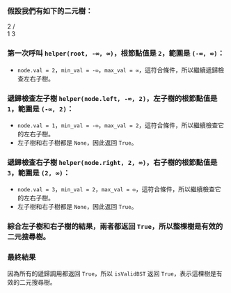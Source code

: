 ### 假設我們有如下的二元樹：

2
/ \
1 3

### 第一次呼叫 `helper(root, -∞, ∞)`，根節點值是 `2`，範圍是 `(-∞, ∞)`：

- `node.val = 2`，`min_val = -∞`，`max_val = ∞`，這符合條件，所以繼續遞歸檢查左右子樹。

### 遞歸檢查左子樹 `helper(node.left, -∞, 2)`，左子樹的根節點值是 `1`，範圍是 `(-∞, 2)`：

- `node.val = 1`，`min_val = -∞`，`max_val = 2`，這符合條件，所以繼續檢查它的左右子樹。
- 左子樹和右子樹都是 `None`，因此返回 `True`。

### 遞歸檢查右子樹 `helper(node.right, 2, ∞)`，右子樹的根節點值是 `3`，範圍是 `(2, ∞)`：

- `node.val = 3`，`min_val = 2`，`max_val = ∞`，這符合條件，所以繼續檢查它的左右子樹。
- 左子樹和右子樹都是 `None`，因此返回 `True`。

### 綜合左子樹和右子樹的結果，兩者都返回 `True`，所以整棵樹是有效的二元搜尋樹。

### 最終結果

因為所有的遞歸調用都返回 `True`，所以 `isValidBST` 返回 `True`，表示這棵樹是有效的二元搜尋樹。
